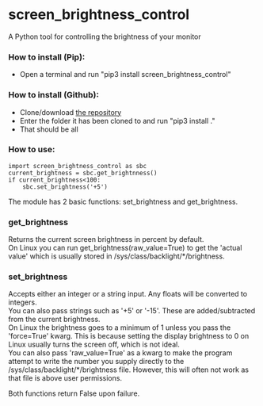 # screen_brightness_control
A Python tool for controlling the brightness of your monitor

### How to install (Pip):
* Open a terminal and run "pip3 install screen_brightness_control"

### How to install (Github):
* Clone/download [the repository](https://github.com/Crozzers/screen_brightness_control)
* Enter the folder it has been cloned to and run "pip3 install ."
* That should be all

### How to use:
    import screen_brightness_control as sbc
    current_brightness = sbc.get_brightnness()
    if current_brightness<100:
        sbc.set_brightness('+5')

The module has 2 basic functions: set_brightness and get_brightness.


### get_brightness
Returns the current screen brightness in percent by default.  
On Linux you can run get_brightness(raw_value=True) to get the 'actual value' which is usually stored in /sys/class/backlight/*/brightness.

### set_brightness
Accepts either an integer or a string input. Any floats will be converted to integers.  
You can also pass strings such as '+5' or '-15'. These are added/subtracted from the current brightness.  
On Linux the brightness goes to a minimum of 1 unless you pass the 'force=True' kwarg. This is because setting the display brightness to 0 on Linux usually turns the screen off, which is not ideal.  
You can also pass 'raw_value=True' as a kwarg to make the program attempt to write the number you supply directly to the /sys/class/backlight/*/brightness file. However, this will often not work as that file is above user permissions.


Both functions return False upon failure.


